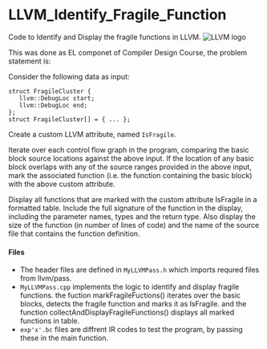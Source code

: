 # LLVM_Identify_Fragile_Function
Code to Identify and Display the fragile functions in LLVM.
![LLVM logo](https://www.linuxadictos.com/wp-content/uploads/LLVM.png)

This was done as EL componet of Compiler Design Course, the problem statement is:

Consider the following data as input:
```
struct FragileCluster {
   llvm::DebugLoc start;
   llvm::DebugLoc end;
};
struct FragileCluster[] = { ... };
```
Create a custom LLVM attribute, named ```IsFragile```.

Iterate over each control flow graph in the program, comparing the basic block source locations against the above input. If the location of any basic block overlaps with any of the source ranges provided in the above input, mark the associated function (i.e. the function containing the basic block) with the above custom attribute.

Display all functions that are marked with the custom attribute IsFragile in a formatted table. Include the full signature of the function in the display, including the parameter names, types and the return type. Also display the size of the function (in number of lines of code) and the name of the source file that contains the function definition.



#### Files
- The header files are defined in ```MyLLVMPass.h``` which imports requred files from llvm/pass.
- ```MyLLVMPass.cpp``` implements the logic to identify and display fragile functions.
      the fuction markFragileFuctions() iterates over the basic blocks, detects the fragile function and marks it as IsFragile.
      and the function collectAndDisplayFragileFunctions() displays all marked functions in table.
- ```exp'x'.bc``` files are diffrent IR codes to test the program, by passing these in the main function.



